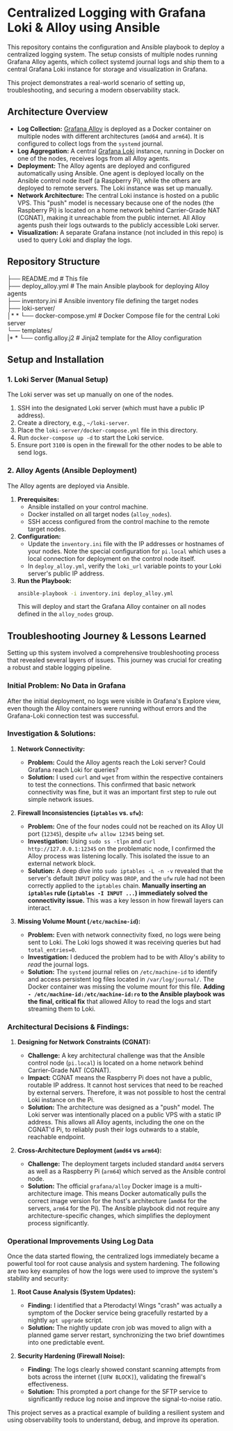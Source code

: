 # Centralized Logging with Grafana Loki & Alloy using Ansible

This repository contains the configuration and Ansible playbook to deploy a centralized logging system. The setup consists of multiple nodes running Grafana Alloy agents, which collect systemd journal logs and ship them to a central Grafana Loki instance for storage and visualization in Grafana.

This project demonstrates a real-world scenario of setting up, troubleshooting, and securing a modern observability stack.

## Architecture Overview

* **Log Collection:** [Grafana Alloy](https://grafana.com/docs/alloy/) is deployed as a Docker container on multiple nodes with different architectures (`amd64` and `arm64`). It is configured to collect logs from the `systemd` journal.
* **Log Aggregation:** A central [Grafana Loki](https://grafana.com/oss/loki/) instance, running in Docker on one of the nodes, receives logs from all Alloy agents.
* **Deployment:** The Alloy agents are deployed and configured automatically using Ansible. One agent is deployed locally on the Ansible control node itself (a Raspberry Pi), while the others are deployed to remote servers. The Loki instance was set up manually.
* **Network Architecture:** The central Loki instance is hosted on a public VPS. This "push" model is necessary because one of the nodes (the Raspberry Pi) is located on a home network behind Carrier-Grade NAT (CGNAT), making it unreachable from the public internet. All Alloy agents push their logs outwards to the publicly accessible Loki server.
* **Visualization:** A separate Grafana instance (not included in this repo) is used to query Loki and display the logs.

## Repository Structure
├── README.md               # This file  
├── deploy_alloy.yml        # The main Ansible playbook for deploying Alloy agents  
├── inventory.ini           # Ansible inventory file defining the target nodes  
├── loki-server/  
│* * └── docker-compose.yml  # Docker Compose file for the central Loki server  
└── templates/  
|* * └── config.alloy.j2     # Jinja2 template for the Alloy configuration  

## Setup and Installation

### 1. Loki Server (Manual Setup)

The Loki server was set up manually on one of the nodes.

1.  SSH into the designated Loki server (which must have a public IP address).
2.  Create a directory, e.g., `~/loki-server`.
3.  Place the `loki-server/docker-compose.yml` file in this directory.
4.  Run `docker-compose up -d` to start the Loki service.
5.  Ensure port `3100` is open in the firewall for the other nodes to be able to send logs.

### 2. Alloy Agents (Ansible Deployment)

The Alloy agents are deployed via Ansible.

1.  **Prerequisites:**
    * Ansible installed on your control machine.
    * Docker installed on all target nodes (`alloy_nodes`).
    * SSH access configured from the control machine to the remote target nodes.
2.  **Configuration:**
    * Update the `inventory.ini` file with the IP addresses or hostnames of your nodes. Note the special configuration for `pi.local` which uses a local connection for deployment on the control node itself.
    * In `deploy_alloy.yml`, verify the `loki_url` variable points to your Loki server's public IP address.
3.  **Run the Playbook:**
    ```bash
    ansible-playbook -i inventory.ini deploy_alloy.yml
    ```
    This will deploy and start the Grafana Alloy container on all nodes defined in the `alloy_nodes` group.

## Troubleshooting Journey & Lessons Learned

Setting up this system involved a comprehensive troubleshooting process that revealed several layers of issues. This journey was crucial for creating a robust and stable logging pipeline.

### Initial Problem: No Data in Grafana

After the initial deployment, no logs were visible in Grafana's Explore view, even though the Alloy containers were running without errors and the Grafana-Loki connection test was successful.

### Investigation & Solutions:

1.  **Network Connectivity:**
    * **Problem:** Could the Alloy agents reach the Loki server? Could Grafana reach Loki for queries?
    * **Solution:** I used `curl` and `wget` from within the respective containers to test the connections. This confirmed that basic network connectivity was fine, but it was an important first step to rule out simple network issues.

2.  **Firewall Inconsistencies (`iptables` vs. `ufw`):**
    * **Problem:** One of the four nodes could not be reached on its Alloy UI port (`12345`), despite `ufw allow 12345` being set.
    * **Investigation:** Using `sudo ss -tlpn` and `curl http://127.0.0.1:12345` on the problematic node, I confirmed the Alloy process was listening locally. This isolated the issue to an external network block.
    * **Solution:** A deep dive into `sudo iptables -L -n -v` revealed that the server's default `INPUT` policy was `DROP`, and the `ufw` rule had not been correctly applied to the `iptables` chain. **Manually inserting an `iptables` rule (`iptables -I INPUT ...`) immediately solved the connectivity issue.** This was a key lesson in how firewall layers can interact.

3.  **Missing Volume Mount (`/etc/machine-id`):**
    * **Problem:** Even with network connectivity fixed, no logs were being sent to Loki. The Loki logs showed it was receiving queries but had `total_entries=0`.
    * **Investigation:** I deduced the problem had to be with Alloy's ability to *read* the journal logs.
    * **Solution:** The `systemd` journal relies on `/etc/machine-id` to identify and access persistent log files located in `/var/log/journal/`. The Docker container was missing the volume mount for this file. **Adding `- /etc/machine-id:/etc/machine-id:ro` to the Ansible playbook was the final, critical fix** that allowed Alloy to read the logs and start streaming them to Loki.

### Architectural Decisions & Findings:

1.  **Designing for Network Constraints (CGNAT):**
    * **Challenge:** A key architectural challenge was that the Ansible control node (`pi.local`) is located on a home network behind Carrier-Grade NAT (CGNAT).
    * **Impact:** CGNAT means the Raspberry Pi does not have a public, routable IP address. It cannot host services that need to be reached by external servers. Therefore, it was not possible to host the central Loki instance on the Pi.
    * **Solution:** The architecture was designed as a "push" model. The Loki server was intentionally placed on a public VPS with a static IP address. This allows all Alloy agents, including the one on the CGNAT'd Pi, to reliably push their logs outwards to a stable, reachable endpoint.

2.  **Cross-Architecture Deployment (`amd64` vs `arm64`):**
    * **Challenge:** The deployment targets included standard `amd64` servers as well as a Raspberry Pi (`arm64`) which served as the Ansible control node.
    * **Solution:** The official `grafana/alloy` Docker image is a multi-architecture image. This means Docker automatically pulls the correct image version for the host's architecture (`amd64` for the servers, `arm64` for the Pi). The Ansible playbook did not require any architecture-specific changes, which simplifies the deployment process significantly.

### Operational Improvements Using Log Data
Once the data started flowing, the centralized logs immediately became a powerful tool for root cause analysis and system hardening. The following are two key examples of how the logs were used to improve the system's stability and security:

1.  **Root Cause Analysis (System Updates):**
    * **Finding:** I identified that a Pterodactyl Wings "crash" was actually a symptom of the Docker service being gracefully restarted by a nightly `apt upgrade` script.
    * **Solution:** The nightly update cron job was moved to align with a planned game server restart, synchronizing the two brief downtimes into one predictable event.

2.  **Security Hardening (Firewall Noise):**
    * **Finding:** The logs clearly showed constant scanning attempts from bots across the internet (`[UFW BLOCK]`), validating the firewall's effectiveness.
    * **Solution:** This prompted a port change for the SFTP service to significantly reduce log noise and improve the signal-to-noise ratio.

This project serves as a practical example of building a resilient system and using observability tools to understand, debug, and improve its operation.
